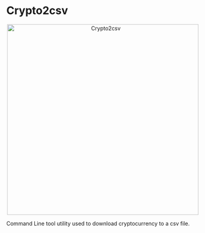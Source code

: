 # Crypto2csv

<p align="center">
  <img src="your_relative_path_here" width="500" title="Crypto2csv">
</p>


Command Line tool utility used to download cryptocurrency to a csv file.  
